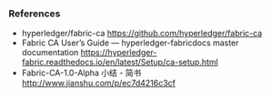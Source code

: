 ### References
* hyperledger/fabric-ca https://github.com/hyperledger/fabric-ca
* Fabric CA User’s Guide — hyperledger-fabricdocs master documentation https://hyperledger-fabric.readthedocs.io/en/latest/Setup/ca-setup.html
* Fabric-CA-1.0-Alpha 小结 - 简书 http://www.jianshu.com/p/ec7d4216c3cf
